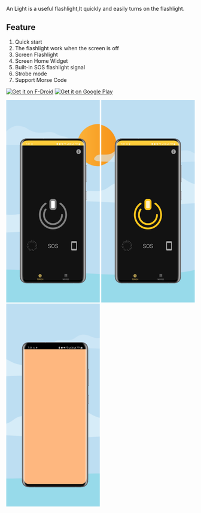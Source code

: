An Light is a useful flashlight,It quickly and easily turns on the flashlight.

## Feature
<ol>
<li>Quick start</li>
<li>The flashlight work when the screen is off</li>
<li>Screen Flashlight</li>
<li>Screen Home Widget</li>
<li>Built-in SOS flashlight signal</li>
<li>Strobe mode</li>
<li>Support Morse Code</li>
</ol>

[<img src="https://fdroid.gitlab.io/artwork/badge/get-it-on.png"
     alt="Get it on F-Droid"
     height="80">](https://f-droid.org/packages/com.series.anlight/)
[<img src="https://play.google.com/intl/en_us/badges/images/generic/en-play-badge.png"
     alt="Get it on Google Play"
     height="80">](https://play.google.com/store/apps/details?id=com.series.anlight)

<img src="fastlane/metadata/android/en-US/images/phoneScreenshots/01.png" width="250"/> <img src="fastlane/metadata/android/en-US/images/phoneScreenshots/02.png" width="250"/>
<img src="fastlane/metadata/android/en-US/images/phoneScreenshots/03.png" width="250"/>
